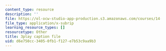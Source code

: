 ```yaml
---
content_type: resource
description: ''
file: https://ol-ocw-studio-app-production.s3.amazonaws.com/courses/14-01sc-principles-of-microeconomics-fall-2011/d6e750cc34050fb1f127e7b53c9aa9b3_9kH0x7V_0Ig.srt
file_type: application/x-subrip
learning_resource_types: []
resourcetype: Other
title: 3play caption file
uid: d6e750cc-3405-0fb1-f127-e7b53c9aa9b3
---
```

